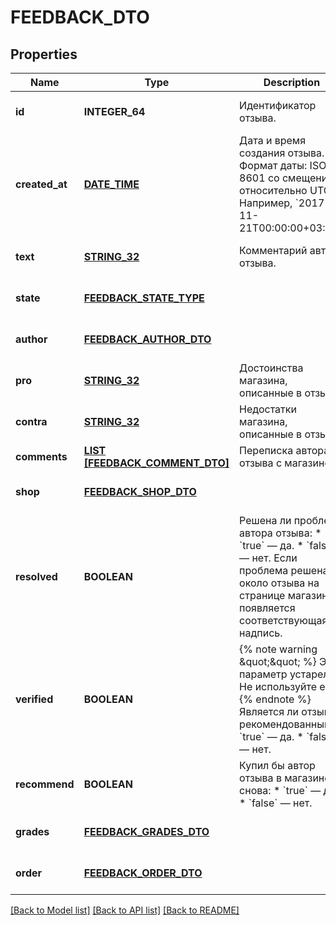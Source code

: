# FEEDBACK_DTO

## Properties
Name | Type | Description | Notes
------------ | ------------- | ------------- | -------------
**id** | **INTEGER_64** | Идентификатор отзыва. | [optional] [default to null]
**created_at** | [**DATE_TIME**](DATE_TIME.md) | Дата и время создания отзыва.  Формат даты: ISO 8601 со смещением относительно UTC. Например, &#x60;2017-11-21T00:00:00+03:00&#x60;.  | [optional] [default to null]
**text** | [**STRING_32**](STRING_32.md) | Комментарий автора отзыва. | [optional] [default to null]
**state** | [**FEEDBACK_STATE_TYPE**](FeedbackStateType.md) |  | [optional] [default to null]
**author** | [**FEEDBACK_AUTHOR_DTO**](FeedbackAuthorDTO.md) |  | [optional] [default to null]
**pro** | [**STRING_32**](STRING_32.md) | Достоинства магазина, описанные в отзыве. | [optional] [default to null]
**contra** | [**STRING_32**](STRING_32.md) | Недостатки магазина, описанные в отзыве. | [optional] [default to null]
**comments** | [**LIST [FEEDBACK_COMMENT_DTO]**](FeedbackCommentDTO.md) | Переписка автора отзыва с магазином. | [default to null]
**shop** | [**FEEDBACK_SHOP_DTO**](FeedbackShopDTO.md) |  | [optional] [default to null]
**resolved** | **BOOLEAN** | Решена ли проблема автора отзыва:  * &#x60;true&#x60; — да. * &#x60;false&#x60; — нет.  Если проблема решена, около отзыва на странице магазина появляется соответствующая надпись.  | [optional] [default to null]
**verified** | **BOOLEAN** | {% note warning \&quot;\&quot; %}  Этот параметр устарел. Не используйте его.  {% endnote %}  Является ли отзыв рекомендованным:  * &#x60;true&#x60; — да. * &#x60;false&#x60; — нет.  | [optional] [default to null]
**recommend** | **BOOLEAN** | Купил бы автор отзыва в магазине снова:  * &#x60;true&#x60; — да. * &#x60;false&#x60; — нет.  | [optional] [default to null]
**grades** | [**FEEDBACK_GRADES_DTO**](FeedbackGradesDTO.md) |  | [optional] [default to null]
**order** | [**FEEDBACK_ORDER_DTO**](FeedbackOrderDTO.md) |  | [optional] [default to null]

[[Back to Model list]](../README.md#documentation-for-models) [[Back to API list]](../README.md#documentation-for-api-endpoints) [[Back to README]](../README.md)


